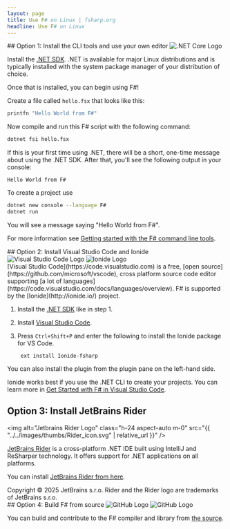 ```yaml
---
layout: page
title: Use F# on Linux | fsharp.org
headline: Use F# on Linux
---
```


<div class="space-y-4 sm:space-y-8 lg:space-y-12">
<article markdown=1 class="prose-card">
## Option 1: Install the CLI tools and use your own editor
<img alt=".NET Core Logo" class="w-24 h-24 m-0" src="{{ '../../images/thumbs/NET_Core_Logo.svg' | relative_url }}" />

Install the [.NET SDK](https://dotnet.microsoft.com/download). .NET is available for major Linux distributions and is typically installed with the system package manager of your distribution of choice.

Once that is installed, you can begin using F#!

Create a file called `hello.fsx` that looks like this:

```fsharp
printfn "Hello World from F#"
```

Now compile and run this F# script with the following command:

```bash
dotnet fsi hello.fsx
```

If this is your first time using .NET, there will be a short, one-time message about using the .NET SDK. After that, you'll see the following output in your console:


    Hello World from F#


To create a project use

```bash
dotnet new console --language F#
dotnet run
```

You will see a message saying "Hello World from F#".

For more information see [Getting started with the F# command line tools](https://docs.microsoft.com/dotnet/fsharp/get-started/get-started-command-line).

</article>
<article markdown=1 class="prose-card">
## Option 2: Install Visual Studio Code and Ionide
<div class="flex flex-row gap-4 items-center">
<img alt="Visual Studio Code Logo" class="h-24 aspect-auto m-0" src="{{ '../../images/thumbs/Visual_Studio_Code_1.35_icon.svg' | relative_url }}" />
<i class="fa-solid fa-plus fa-xl"></i>
<img alt="Ionide Logo" class="h-24 aspect-auto m-0" src="{{ '../../images/thumbs/ionide_logo.png' | relative_url }}" />
</div>
[Visual Studio Code](https://code.visualstudio.com) is a free, [open source](https://github.com/microsoft/vscode), cross platform source code editor
supporting [a lot of languages](https://code.visualstudio.com/docs/languages/overview).
F# is supported by the [Ionide](http://ionide.io/) project.

1. Install the [.NET SDK](https://dotnet.microsoft.com/download) like in step 1.

2. Install [Visual Studio Code](https://code.visualstudio.com/download).

3. Press `Ctrl+Shift+P` and enter the following to install the Ionide package for VS Code.

        ext install Ionide-fsharp

You can also install the plugin from the plugin pane on the left-hand side.

Ionide works best if you use the .NET CLI to create your projects. You can learn more in [Get Started with F# in Visual Studio Code](https://docs.microsoft.com/dotnet/fsharp/get-started/get-started-vscode).

</article>
<article markdown=1 class="prose-card">

## Option 3: Install JetBrains Rider

<img alt="Jetbrains Rider Logo" class="h-24 aspect-auto m-0" src="{{ "../../images/thumbs/Rider_icon.svg" | relative_url }}" />

[JetBrains Rider](https://www.jetbrains.com/rider) is a cross-platform .NET IDE built using IntelliJ and ReSharper technology. It offers support for .NET applications on all platforms.

You can install [JetBrains Rider from here](https://www.jetbrains.com/rider/download/).

  <figcaption class="text-xs text-pretty">
Copyright © 2025 JetBrains s.r.o. Rider and the Rider logo are trademarks of JetBrains s.r.o.
  </figcaption>

</article>
<article markdown=1 class="prose-card">
## Option 4: Build F# from source
<img alt="GitHub Logo" class="h-24 aspect-auto m-0 dark:hidden" src="{{ "../../images/thumbs/github-mark.svg" | relative_url }}" />
<img alt="GitHub Logo" class="h-24 aspect-auto m-0 hidden dark:block" src="{{ "../../images/thumbs/github-mark-white.svg" | relative_url }}" />

You can build and contribute to the F# compiler and library from [the source](https://github.com/dotnet/fsharp).
</article>
